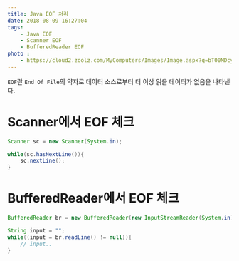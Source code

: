 ```yaml
---
title: Java EOF 처리
date: 2018-08-09 16:27:04
tags:
    - Java EOF
    - Scanner EOF
    - BufferedReader EOF
photo : 
    - https://cloud2.zoolz.com/MyComputers/Images/Image.aspx?q=bT00MDcyNDcma2V5PTIwOTU2NzI2MjcmdHlwZT1sJno9MjIvMDQvMjAxOCAxMjo1OQ==
---
```


`EOF`란 `End Of File`의 약자로 데이터 소스로부터 더 이상 읽을 데이터가 없음을 나타낸다.  

# Scanner에서 EOF 체크
```java
Scanner sc = new Scanner(System.in);

while(sc.hasNextLine()){
    sc.nextLine();
}
```

# BufferedReader에서 EOF 체크
```java
BufferedReader br = new BufferedReader(new InputStreamReader(System.in));

String input = "";
while((input = br.readLine() != null)){
    // input..
}
```

<!-- more -->